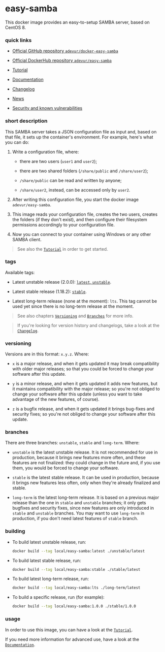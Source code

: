 # easy-samba
This docker image provides an easy-to-setup SAMBA server, based on CentOS 8.

### quick links
- [Official GitHub repository `adevur/docker-easy-samba`](https://github.com/adevur/docker-easy-samba)

- [Official DockerHub repository `adevur/easy-samba`](https://hub.docker.com/r/adevur/easy-samba)

- [Tutorial](https://github.com/adevur/docker-easy-samba/blob/master/docs/TUTORIAL.md)

- [Documentation](https://github.com/adevur/docker-easy-samba/blob/master/docs/DOCUMENTATION.md)

- [Changelog](https://github.com/adevur/docker-easy-samba/blob/master/docs/CHANGELOG.md)

- [News](https://github.com/adevur/docker-easy-samba/blob/master/NEWS.md)

- [Security and known vulnerabilities](https://github.com/adevur/docker-easy-samba/blob/master/SECURITY.md)

### short description
This SAMBA server takes a JSON configuration file as input and, based on that file, it sets up the container's environment. For example, here's what you can do:

1) Write a configuration file, where:

    - there are two users (`user1` and `user2`);

    - there are two shared folders (`/share/public` and `/share/user2`);

    - `/share/public` can be read and written by anyone;

    - `/share/user2`, instead, can be accessed only by `user2`.

2) After writing this configuration file, you start the docker image `adevur/easy-samba`.

3) This image reads your configuration file, creates the two users, creates the folders (if they don't exist), and then configure their filesystem permissions accordingly to your configuration file.

4) Now you can connect to your container using Windows or any other SAMBA client.

> See also the [`Tutorial`](https://github.com/adevur/docker-easy-samba/blob/master/docs/TUTORIAL.md) in order to get started.

### tags
Available tags:

- Latest unstable release (2.0.0): [`latest`, `unstable`](https://github.com/adevur/docker-easy-samba/blob/master/unstable/latest/Dockerfile).

- Latest stable release (1.18.2): [`stable`](https://github.com/adevur/docker-easy-samba/blob/master/stable/latest/Dockerfile).

- Latest long-term release (none at the moment): `lts`. This tag cannot be used yet since there is no long-term release at the moment.

> See also chapters [`Versioning`](https://github.com/adevur/docker-easy-samba/blob/master/README.md#versioning)
and [`Branches`](https://github.com/adevur/docker-easy-samba/blob/master/README.md#branches) for more info.

> If you're looking for version history and changelogs, take a look at the [`Changelog`](https://github.com/adevur/docker-easy-samba/blob/master/docs/CHANGELOG.md).

### versioning
Versions are in this format: `x.y.z`. Where:

- `x` is a major release, and when it gets updated it may break compatibility with older major releases; so that you could be forced to change your software after this update.

- `y` is a minor release, and when it gets updated it adds new features, but it maintains compatibility with the major release; so you're not obliged to change your software after this update (unless you want to take advantage of the new features, of course).

- `z` is a bugfix release, and when it gets updated it brings bug-fixes and security fixes; so you're not obliged to change your software after this update.

### branches
There are three branches: `unstable`, `stable` and `long-term`. Where:

- `unstable` is the latest unstable release. It is not recommended for use in production, because it brings new features more often, and these features are not finalized: they could change in the future and, if you use them, you would be forced to change your software.

- `stable` is the latest stable release. It can be used in production, because it brings new features less often, only when they're already finalized and stable.

- `long-term` is the latest long-term release. It is based on a previous major release than the one in `stable` and `unstable` branches; it only gets bugfixes and security fixes, since new features are only introduced in `stable` and `unstable` branches. You may want to use `long-term` in production, if you don't need latest features of `stable` branch.

### building
- To build latest unstable release, run:
  ```sh
  docker build --tag local/easy-samba:latest ./unstable/latest
  ```

- To build latest stable release, run:
  ```sh
  docker build --tag local/easy-samba:stable ./stable/latest
  ```

- To build latest long-term release, run:
  ```sh
  docker build --tag local/easy-samba:lts ./long-term/latest
  ```

- To build a specific release, run (for example):
  ```sh
  docker build --tag local/easy-samba:1.0.0 ./stable/1.0.0
  ```

### usage
In order to use this image, you can have a look at the [`Tutorial`](https://github.com/adevur/docker-easy-samba/blob/master/docs/TUTORIAL.md).

If you need more information for advanced use, have a look at the [`Documentation`](https://github.com/adevur/docker-easy-samba/blob/master/docs/DOCUMENTATION.md).


